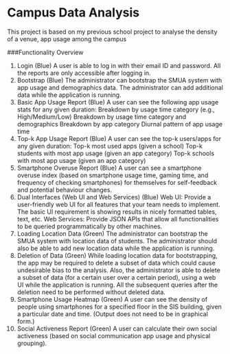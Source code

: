 # Campus Data Analysis
This project is based on my previous school project to analyse the density of a venue, app usage among the campus

###Functionality Overview
1. Login (Blue)
A user is able to log in with their email ID and password. All the reports are only accessible after logging in.
2. Bootstrap (Blue)
The administrator can bootstrap the SMUA system with app usage and demographics data. The administrator can add additional data while the application is running.
3. Basic App Usage Report (Blue)
A user can see the following app usage stats for any given duration:
Breakdown by usage time category (e.g., High/Medium/Low) Breakdown by usage time category and demographics Breakdown by app category
Diurnal pattern of app usage time
4. Top-k App Usage Report (Blue)
A user can see the top-k users/apps for any given duration:
Top-k most used apps (given a school)
Top-k students with most app usage (given an app category) Top-k schools with most app usage (given an app category)
5. Smartphone Overuse Report (Blue)
A user can see a smartphone overuse index (based on smartphone usage time, gaming time, and frequency of checking smartphones) for themselves for self-feedback and potential behaviour changes.
6. Dual Interfaces (Web UI and Web Services) (Blue)
Web UI: Provide a user-friendly web UI for all features that your team needs to implement. The basic UI requirement is showing results in nicely formatted tables, text, etc.
Web Services: Provide JSON APIs that allow all functionalities to be queried programmatically by other machines.
7. Loading Location Data (Green)
The administrator can bootstrap the SMUA system with location data of students.
The administrator should also be able to add new location data while the application is running.
8. Deletion of Data (Green)
While loading location data for bootstrapping, the app may be required to delete a subset of data which could cause undesirable bias to the analysis.
Also, the administrator is able to delete a subset of data (for a certain user over a certain period), using a web UI while the application is running.
All the subsequent queries after the deletion need to be performed without deleted data.
9. Smartphone Usage Heatmap (Green)
A user can see the density of people using smartphones for a specified floor in the SIS building, given a particular date and time. (Output does not need to be in graphical form.)
10. Social Activeness Report (Green)
A user can calculate their own social activeness (based on social communication app usage and physical grouping).
